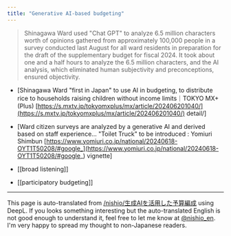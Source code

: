 ```yaml
---
title: "Generative AI-based budgeting"
---
```


> Shinagawa Ward used "Chat GPT" to analyze 6.5 million characters worth of opinions gathered from approximately 100,000 people in a survey conducted last August for all ward residents in preparation for the draft of the supplementary budget for fiscal 2024. It took about one and a half hours to analyze the 6.5 million characters, and the AI analysis, which eliminated human subjectivity and preconceptions, ensured objectivity.
- [Shinagawa Ward "first in Japan" to use AI in budgeting, to distribute rice to households raising children without income limits｜TOKYO MX+ (Plus) [https://s.mxtv.jp/tokyomxplus/mx/article/202406201040/](https://s.mxtv.jp/tokyomxplus/mx/article/202406201040/) detail/]
- [Ward citizen surveys are analyzed by a generative AI and derived based on staff experience... "Toilet Truck" to be introduced : Yomiuri Shimbun [https://www.yomiuri.co.jp/national/20240618-OYT1T50208/#google_](https://www.yomiuri.co.jp/national/20240618-OYT1T50208/#google_) vignette]


- [[broad listening]]
- [[participatory budgeting]]

---
This page is auto-translated from [/nishio/生成AIを活用した予算編成](https://scrapbox.io/nishio/生成AIを活用した予算編成) using DeepL. If you looks something interesting but the auto-translated English is not good enough to understand it, feel free to let me know at [@nishio_en](https://twitter.com/nishio_en). I'm very happy to spread my thought to non-Japanese readers.